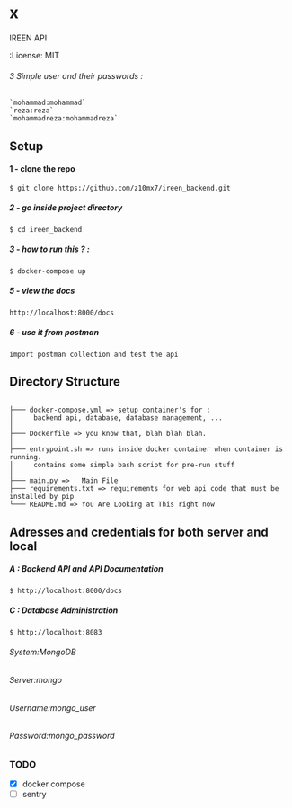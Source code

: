 # x

IREEN API


:License: MIT


###### 3 Simple user and their passwords : 
    `mohammad:mohammad`
    `reza:reza`
    `mohammadreza:mohammadreza`
 

## Setup

#### 1 - clone the repo

    $ git clone https://github.com/z10mx7/ireen_backend.git

##### 2 - go inside project directory

    $ cd ireen_backend

##### 3 - how to run this ? :

    $ docker-compose up


##### 5 - view the docs

    http://localhost:8000/docs

##### 6 - use it from postman

    import postman collection and test the api

## Directory Structure

```

├─── docker-compose.yml => setup container's for :
│     backend api, database, database management, ...
│
├─── Dockerfile => you know that, blah blah blah.
│
├─── entrypoint.sh => runs inside docker container when container is running.
│     contains some simple bash script for pre-run stuff
│
├─── main.py =>   Main File 
├─── requirements.txt => requirements for web api code that must be installed by pip
└─── README.md => You Are Looking at This right now
```

## Adresses and credentials for both server and local

##### A : Backend API and API Documentation

    $ http://localhost:8000/docs


##### C : Database Administration

    $ http://localhost:8083

###### System:MongoDB

###### Server:mongo

###### Username:mongo_user

###### Password:mongo_password




### TODO

- [x] docker compose
- [ ] sentry
